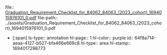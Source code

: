 file:: [Graduation_Requirement_Checklist_for_84062_84063_(2023_cohort)_1694015976101_0.pdf](../assets/Graduation_Requirement_Checklist_for_84062_84063_(2023_cohort)_1694015976101_0.pdf)
file-path:: ../assets/Graduation_Requirement_Checklist_for_84062_84063_(2023_cohort)_1694015976101_0.pdf
- [:span]
  ls-type:: annotation
  hl-page:: 1
  hl-color:: purple
  id:: 64f8a714-aeaa-4127-b527-bfa466e669c8
  hl-type:: area
  hl-stamp:: 1694017298773